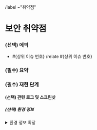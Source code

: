 <!-- 에픽 하위의 이슈일 경우 제목 규칙: [#{에픽 이슈 번호}] ** 취약점 -->
/label ~"취약점"

보안 취약점
==
<!-- 에픽 이슈가 있을 경우 에픽 이슈 번호 필수 기입 -->
### (선택) 에픽
- #{상위 이슈 번호}
/relate #{상위 이슈 번호}


<!-- 취약점 요약 -->
### (필수) 요약


<!-- 취약점 재현 절차 -->
### (필수) 재현 단계


#### (선택) 관련 로그 및 스크린샷


##### (선택) 환경 정보

<details>
<summary>환경 정보 확장</summary>

<pre>

<!-- 환경에 대한 정보 기록 -->

</pre>
</details>
